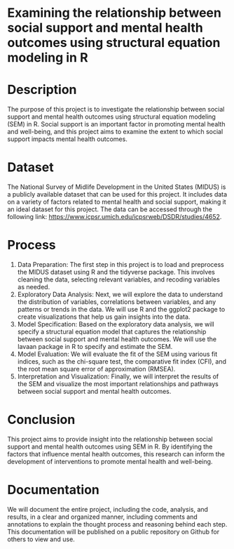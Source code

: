 # Examining the relationship between social support and mental health outcomes using structural equation modeling in R

# Description
The purpose of this project is to investigate the relationship between social support and mental health outcomes using structural equation modeling (SEM) in R. Social support is an important factor in promoting mental health and well-being, and this project aims to examine the extent to which social support impacts mental health outcomes.

# Dataset
The National Survey of Midlife Development in the United States (MIDUS) is a publicly available dataset that can be used for this project. It includes data on a variety of factors related to mental health and social support, making it an ideal dataset for this project. The data can be accessed through the following link: https://www.icpsr.umich.edu/icpsrweb/DSDR/studies/4652.

# Process
1. Data Preparation: The first step in this project is to load and preprocess the MIDUS dataset using R and the tidyverse package. This involves cleaning the data, selecting relevant variables, and recoding variables as needed.
2. Exploratory Data Analysis: Next, we will explore the data to understand the distribution of variables, correlations between variables, and any patterns or trends in the data. We will use R and the ggplot2 package to create visualizations that help us gain insights into the data.
3. Model Specification: Based on the exploratory data analysis, we will specify a structural equation model that captures the relationship between social support and mental health outcomes. We will use the lavaan package in R to specify and estimate the SEM.
4. Model Evaluation: We will evaluate the fit of the SEM using various fit indices, such as the chi-square test, the comparative fit index (CFI), and the root mean square error of approximation (RMSEA).
5. Interpretation and Visualization: Finally, we will interpret the results of the SEM and visualize the most important relationships and pathways between social support and mental health outcomes.

# Conclusion
This project aims to provide insight into the relationship between social support and mental health outcomes using SEM in R. By identifying the factors that influence mental health outcomes, this research can inform the development of interventions to promote mental health and well-being.

# Documentation
We will document the entire project, including the code, analysis, and results, in a clear and organized manner, including comments and annotations to explain the thought process and reasoning behind each step. This documentation will be published on a public repository on Github for others to view and use.
